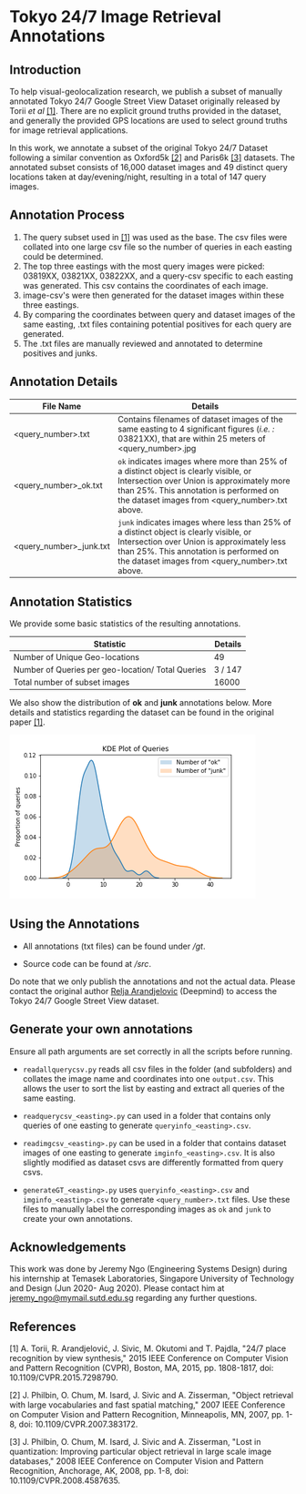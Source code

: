 # Tokyo 24/7 Image Retrieval Annotations

## Introduction

To help visual-geolocalization research, we publish a subset of manually annotated Tokyo 24/7 Google Street View Dataset originally released by Torii *et al* [[1]](#1).  There are no explicit ground truths provided in the dataset, and generally the provided GPS locations are used to select ground truths for image retrieval applications. 

In this work, we annotate a subset of the original Tokyo 24/7 Dataset following a similar convention as Oxford5k [[2]](#2) and Paris6k [[3]](#3) datasets.  The annotated subset consists of 16,000 dataset images and 49 distinct query locations taken at day/evening/night, resulting in a total of 147 query images.



## Annotation Process

1. The query subset used in [[1]](#1) was used as the base. The csv files were collated into one large csv file so the number of queries in each easting could be determined.
2. The top three eastings with the most query images were picked: 03819XX, 03821XX, 03822XX, and a query-csv specific to each easting was generated. This csv contains the coordinates of each image.
3. image-csv's were then generated for the dataset images within these three eastings.
4. By comparing the coordinates between query and dataset images of the same easting, .txt files containing potential positives for each query are generated.
5. The .txt files are manually reviewed and annotated to determine positives and junks.



## Annotation Details

| File Name               | Details                                                      |
| ----------------------- | ------------------------------------------------------------ |
| <query_number>.txt      | Contains filenames of dataset images of the same easting to 4 significant figures (*i.e. :* 03821XX), that are within 25 meters of <query_number>.jpg |
| <query_number>_ok.txt   | `ok` indicates images where more than 25% of a distinct object is clearly visible, or Intersection over Union is approximately more than 25%. This annotation is performed on the dataset images from <query_number>.txt above. |
| <query_number>_junk.txt | `junk` indicates images where less than 25% of a distinct object is clearly visible, or Intersection over Union is approximately less than 25%. This annotation is performed on the dataset images from <query_number>.txt above. |



## Annotation Statistics

We provide some basic statistics of the resulting annotations.

| Statistic                                         | Details |
| ------------------------------------------------- | ------- |
| Number of Unique Geo-locations                    | 49      |
| Number of Queries per geo-location/ Total Queries | 3 / 147 |
| Total number of subset images                     | 16000   |

We also show the distribution of **ok** and **junk** annotations below. More details and statistics regarding the dataset can be found in the original paper [[1]](#1).

![](./kde_plot.png)



## Using the Annotations

- All annotations (txt files) can be found under */gt*. 

- Source code can be found at */src*.

Do note that we only publish the annotations and not the actual data. Please contact the original author [Relja Arandjelovic](mailto:relja@relja.info?subject=[Request]%20Tokyo%2024/7%20Dataset) (Deepmind) to access the Tokyo 24/7 Google Street View dataset.

## Generate your own annotations

Ensure all path arguments are set correctly in all the scripts before running. 

- `readallquerycsv.py` reads all csv files in the folder (and subfolders) and collates the image name and coordinates into one `output.csv`. 
  This allows the user to sort the list by easting and extract all queries of the same easting.

- `readquerycsv_<easting>.py` can used in a folder that contains only queries of one easting to generate `queryinfo_<easting>.csv`.

- `readimgcsv_<easting>.py` can be used in a folder that contains dataset images of one easting to generate `imginfo_<easting>.csv`. It is also slightly modified as dataset csvs are differently formatted from query csvs.

- `generateGT_<easting>.py` uses `queryinfo_<easting>.csv` and `imginfo_<easting>.csv` to generate `<query_number>.txt` files.
  Use these files to manually label the corresponding images as `ok` and `junk`  to create your own annotations. 



## Acknowledgements

This work was done by Jeremy Ngo (Engineering Systems Design) during his internship at Temasek Laboratories, Singapore University of Technology and Design (Jun 2020- Aug 2020). Please contact him at jeremy_ngo@mymail.sutd.edu.sg regarding any further questions. 



## References

<a id="1">[1]</a> A. Torii, R. Arandjelović, J. Sivic, M. Okutomi and T. Pajdla, "24/7 place recognition by view synthesis," 2015 IEEE Conference on Computer Vision and Pattern Recognition (CVPR), Boston, MA, 2015, pp. 1808-1817, doi: 10.1109/CVPR.2015.7298790.

<a id="2">[2]</a> J. Philbin, O. Chum, M. Isard, J. Sivic and A. Zisserman, "Object retrieval with large vocabularies and fast spatial matching," 2007 IEEE Conference on Computer Vision and Pattern Recognition, Minneapolis, MN, 2007, pp. 1-8, doi: 10.1109/CVPR.2007.383172.

<a id="3">[3]</a> J. Philbin, O. Chum, M. Isard, J. Sivic and A. Zisserman, "Lost in quantization: Improving particular object retrieval in large scale image databases," 2008 IEEE Conference on Computer Vision and Pattern Recognition, Anchorage, AK, 2008, pp. 1-8, doi: 10.1109/CVPR.2008.4587635.

